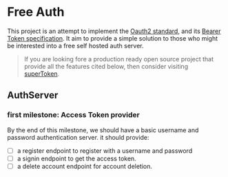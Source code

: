 # Free Auth
This project is an attempt to implement the [Oauth2 standard](https://datatracker.ietf.org/doc/html/rfc6749),
and its [Bearer Token specification](https://datatracker.ietf.org/doc/html/rfc6750).
It aim to provide a simple solution to those who might be interested into a free self 
hosted auth server.

> If you are looking fore a production ready open source  project that provide all the
features cited below, then consider visiting [superToken]("https://supertokens.com/").

## AuthServer

### first milestone: Access Token provider

By the end of this milestone, we should have a basic username and password authentication
server.
it should provide:

 - [ ] a register endpoint to register with a username and password
 - [ ] a signin endpoint to get the access token.
 - [ ] a delete account endpoint for account deletion. 
